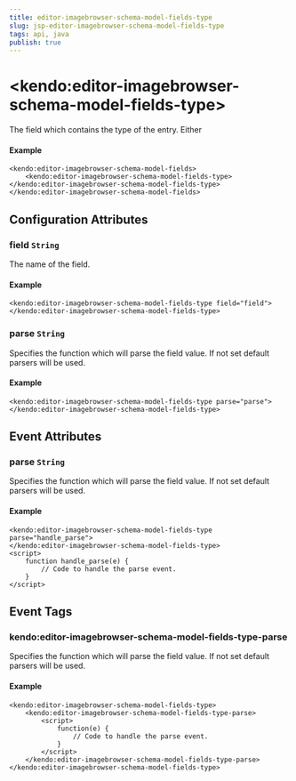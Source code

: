 ```yaml
---
title: editor-imagebrowser-schema-model-fields-type
slug: jsp-editor-imagebrowser-schema-model-fields-type
tags: api, java
publish: true
---
```


# \<kendo:editor-imagebrowser-schema-model-fields-type\>

The field which contains the type of the entry. Either

#### Example
    <kendo:editor-imagebrowser-schema-model-fields>
        <kendo:editor-imagebrowser-schema-model-fields-type></kendo:editor-imagebrowser-schema-model-fields-type>
    </kendo:editor-imagebrowser-schema-model-fields>

## Configuration Attributes

### field `String`

The name of the field.

#### Example
    <kendo:editor-imagebrowser-schema-model-fields-type field="field">
    </kendo:editor-imagebrowser-schema-model-fields-type>

### parse `String`

Specifies the function which will parse the field value. If not set default parsers will be used.

#### Example
    <kendo:editor-imagebrowser-schema-model-fields-type parse="parse">
    </kendo:editor-imagebrowser-schema-model-fields-type>


## Event Attributes

### parse `String`

Specifies the function which will parse the field value. If not set default parsers will be used.

#### Example
    <kendo:editor-imagebrowser-schema-model-fields-type parse="handle_parse">
    </kendo:editor-imagebrowser-schema-model-fields-type>
    <script>
        function handle_parse(e) {
            // Code to handle the parse event.
        }
    </script>

## Event Tags

### kendo:editor-imagebrowser-schema-model-fields-type-parse

Specifies the function which will parse the field value. If not set default parsers will be used.

#### Example
    <kendo:editor-imagebrowser-schema-model-fields-type>
        <kendo:editor-imagebrowser-schema-model-fields-type-parse>
            <script>
                function(e) {
                    // Code to handle the parse event.
                }
            </script>
        </kendo:editor-imagebrowser-schema-model-fields-type-parse>
    </kendo:editor-imagebrowser-schema-model-fields-type>

